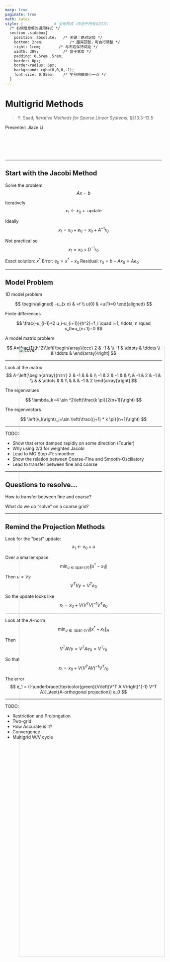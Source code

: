 ```yaml
---
marp: true
paginate: true
math: katex
style: |              # 全局样式（作用于所有幻灯片）
  /* 右侧信息框的通用样式 */
  section .sidebox{
    position: absolute;   /* 关键：绝对定位 */
    bottom: 2rem;            /* 距离顶部，可自行调整 */
    right: 1rem;        /* 与右边保持间距 */
    width: 30%;           /* 盒子宽度 */
    padding: 0.5rem .5rem;
    border: 0px;
    border-radius: 6px;
    background: rgba(0,0,0,.1);
    font-size: 0.85em;    /* 字号稍微缩小一点 */
  }
---
```


<style scoped>
img[alt~="cover"]{
  position:absolute; right:1rem; bottom:2rem; width:70%;
}
</style>
![cover](./fig/cover.svg)

# Multigrid Methods

> Y. Saad, *Iterative Methods for Sparse Linear Systems*, §§13.3–13.5

Presenter: Jiaze Li

<br>
<br>
<br>
<br>

---

## Start with the Jacobi Method

Solve the problem
$$
A x=b
$$

Iteratively
$$
x_1 \leftarrow x_0 + \text { update }
$$

Ideally
$$
x_1=x_0+e_0=x_0+A^{-1} r_0
$$

Not practical so
$$
x_1=x_0+D^{-1} r_0
$$


<div class="sidebox">

Exact solution: $x^*$</li>
Error: $e_0 = x^*-x_0$</li>
Residual: $r_0 = b-Ax_0 = A e_0$

</div>

---

## Model Problem

1D model problem

$$
\begin{aligned}
-u_{x x} & =f \\
u(0) & =u(1)=0
\end{aligned}
$$


Finite differences

$$
\frac{-u_{i-1}+2 u_i-u_{i+1}}{h^2}=f_i \quad i=1, \ldots, n \quad u_0=u_{n+1}=0
$$


A model matrix problem

$$
A=\frac{1}{h^2}\left[\begin{array}{ccc}
2 & -1 & \\
-1 & \ddots & \ddots \\
& \ddots &
\end{array}\right]
$$

---

<!-- _header: Model Problem -->


Look at the matrix
$$
A=\left[\begin{array}{rrrrr}
2 & -1 & & & \\
-1 & 2 & -1 & & \\
& -1 & 2 & -1 & \\
& & \ddots & & \\
& & & -1 & 2
\end{array}\right]
$$

The eigenvalues

$$
\lambda_k=4 \sin ^2\left(\frac{k \pi}{2(n+1)}\right)
$$

The eigenvectors

$$
\left(v_k\right)_j=\sin \left(\frac{(j+1) * k \pi}{n+1}\right)
$$

---

TODO:
- Show that error damped rapidly on some direction (Fourier)
- Why using 2/3 for weighted Jacobi
- Lead to MG Step #1: smoother
- Show the relation between Coarse-Fine and Smooth-Oscillatory
- Lead to transfer between fine and coarse

---

## Questions to resolve...

How to transfer between fine and coarse?

What do we do “solve” on a coarse grid?

---


## Remind the Projection Methods

Look for the "best" update:
$$
x_1 \leftarrow x_0+u
$$

Over a smaller space
$$
\min _{u \in \operatorname{span}\{V\}}\left\|x^*-x_1\right\|
$$

Then $u=V y$
$$
V^T V y=V^T e_0
$$

So the update looks like
$$
x_1=x_0+V\left(V^T V\right)^{-1} V^T e_0
$$

---

<!-- _header: Remind the Projection Methods -->

Look at the $A$-norm
$$
\min _{u \in \text { span }\{V\}}\left\|x^*-x_1\right\|_A
$$

Then
$$
V^T A V y=V^T A e_0 =V^T r_0
$$

So that
$$
x_1=x_0+V\left(V^T A V\right)^{-1} V^T r_0
$$

The error
$$
e_1 = (I-\underbrace{\textcolor{green}{V\left(V^T A V\right)^{-1} V^T A}}_\text{A-orthogonal projection}) e_0
$$

---

TODO:
- Restriction and Prolongation
- Two-grid
- How Accurate is it?
- Convergence
- Multigrid W/V cycle
